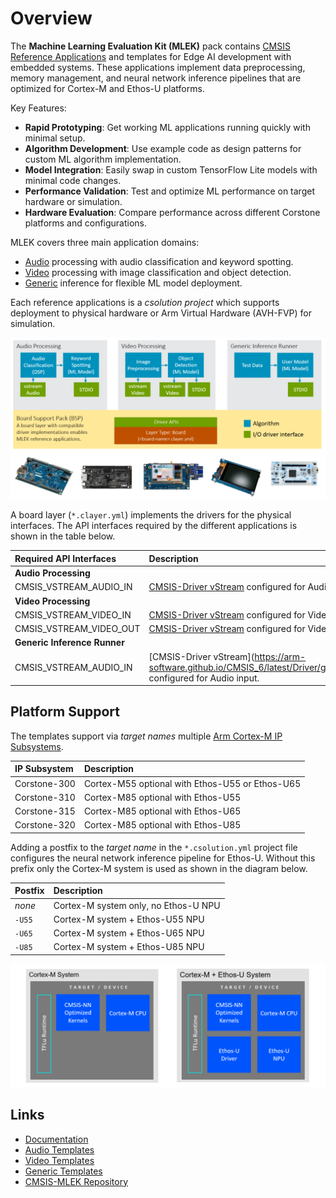 # Overview

The **Machine Learning Evaluation Kit (MLEK)** pack contains [CMSIS Reference Applications](https://open-cmsis-pack.github.io/cmsis-toolbox/ReferenceApplications/) and templates for Edge AI development with embedded systems. These applications implement data preprocessing, memory management, and neural network inference pipelines that are optimized for Cortex-M and Ethos-U platforms.

Key Features:

- **Rapid Prototyping**: Get working ML applications running quickly with minimal setup.
- **Algorithm Development**: Use example code as design patterns for custom ML algorithm implementation.
- **Model Integration**: Easily swap in custom TensorFlow Lite models with minimal code changes.
- **Performance Validation**: Test and optimize ML performance on target hardware or simulation.
- **Hardware Evaluation**: Compare performance across different Corstone platforms and configurations.

MLEK covers three main application domains:

- [Audio](todo-link-to-docu) processing with audio classification and keyword spotting.
- [Video](todo-link-to-docu) processing with image classification and object detection.
- [Generic](todo-link-to-docu) inference for flexible ML model deployment.

Each reference applications is a *csolution project* which supports deployment to physical hardware or Arm Virtual Hardware (AVH-FVP) for simulation.

![MLEK Reference Application Architecture](./MLEK-Architecture.png)

A board layer (`*.clayer.yml`) implements the drivers for the physical interfaces. The API interfaces required by the different applications is shown in the table below.

| Required API Interfaces     | Description     |
|:----------------------------|:----------------|
| **Audio Processing**        |                 |
| CMSIS_VSTREAM_AUDIO_IN      | [CMSIS-Driver vStream](https://arm-software.github.io/CMSIS_6/latest/Driver/group__mci__interface__gr.html) configured for Audio input. |
| **Video Processing**        |                 |
| CMSIS_VSTREAM_VIDEO_IN      | [CMSIS-Driver vStream](https://arm-software.github.io/CMSIS_6/latest/Driver/group__mci__interface__gr.html) configured for Video input. |
| CMSIS_VSTREAM_VIDEO_OUT     | [CMSIS-Driver vStream](https://arm-software.github.io/CMSIS_6/latest/Driver/group__mci__interface__gr.html) configured for Video output. |
| **Generic Inference Runner**|                 |
| CMSIS_VSTREAM_AUDIO_IN      | [CMSIS-Driver vStream](https://arm-software.github.io/CMSIS_6/latest/Driver/group__mci__interface__gr.html configured for Audio input. |

## Platform Support

The templates support via _target names_ multiple [Arm Cortex-M IP Subsystems](https://www.arm.com/products/silicon-ip-subsystems#Products). 

| IP Subsystem | Description  |
|:-------------|:-------------|
| Corstone-300 | Cortex-M55 optional with Ethos-U55 or Ethos-U65 |
| Corstone-310 | Cortex-M85 optional with Ethos-U55 |
| Corstone-315 | Cortex-M85 optional with Ethos-U65 |
| Corstone-320 | Cortex-M85 optional with Ethos-U85 |

Adding a postfix to the _target name_ in the `*.csolution.yml` project file configures the neural network inference pipeline for Ethos-U. Without this prefix only the Cortex-M system is used as shown in the diagram below.

| Postfix      | Description |
|:-------------|:------------|
| _none_       | Cortex-M system only, no Ethos-U NPU |
| `-U55`       | Cortex-M system + Ethos-U55 NPU |
| `-U65`       | Cortex-M system + Ethos-U65 NPU |
| `-U85`       | Cortex-M system + Ethos-U85 NPU |

![Neural Network Inference Pipeline](./System-Topology.png)

## Links

- [Documentation](../documentation/index.md)
- [Audio Templates](../template/audio/)
- [Video Templates](../template/video/)  
- [Generic Templates](../template/generic/)
- [CMSIS-MLEK Repository](https://github.com/ARM-software/cmsis-mlek)
